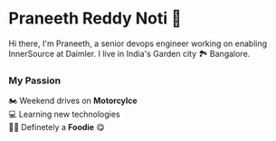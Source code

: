 
<!--
**pranereddy/pranereddy** is a ✨ _special_ ✨ repository because its `README.md` (this file) appears on your GitHub profile.

Here are some ideas to get you started:

- 🔭 I’m currently working on ...
- 🌱 I’m currently learning ...
- 👯 I’m looking to collaborate on ...
- 🤔 I’m looking for help with ...
- 💬 Ask me about ...
- 📫 How to reach me: ...
- 😄 Pronouns: ...
- ⚡ Fun fact: ...
-->
# Praneeth Reddy Noti :slightly_smiling_face: 
Hi there, I'm Praneeth, a senior devops engineer working on enabling InnerSource at Daimler. I live in India's Garden city :national_park: Bangalore.

### My Passion

:motorcycle: Weekend drives on **Motorcylce**  
:computer: Learning new technologies  
:poultry_leg::poultry_leg: Definetely a **Foodie** :yum:  

